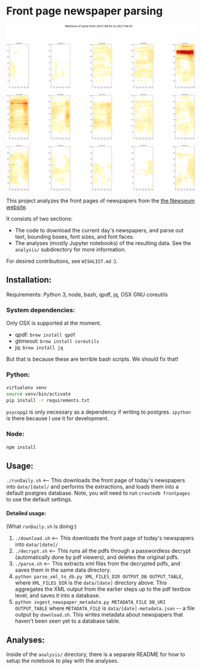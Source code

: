 # Front page newspaper parsing

![Mentions of "Syria" by day](analysis/static/syria_mentions.png)

This project analyzes the front pages of newspapers from the [the Newseum website](newseum.org/todaysfrontpages/).

It consists of two sections:

* The code to download the current day's newspapers, and parse out text, bounding boxes, font sizes, and font faces.
* The analyses (mostly Jupyter notebooks) of the resulting data. See the `analysis/` subdirectory for more information.

For desired contributions, see `WISHLIST.md` :).

## Installation:
Requirements: Python 3, node, bash, qpdf, jq, OSX GNU coreutils

### System dependencies:
Only OSX is supported at the moment.

* qpdf: `brew install qpdf`
* gtimeout: `brew install coreutils`
* jq: `brew install jq`

But that is because these are terrible bash scripts. We should fix that!

### Python:
```bash
virtualenv venv
source venv/bin/activate
pip install -r requirements.txt
```

`psycopg2` is only necessary as a dependency if writing to postgres.
`ipython` is there because I use it for development.

### Node:
`npm install`

## Usage:
`./runDaily.sh` <-- This downloads the front page of today's newspapers into `date/[date]/` and performs the extractions, and loads them into a default postgres database. Note, you will need to run `createdb frontpages` to use the default settings.

#### Detailed usage:
(What `runDaily.sh` is doing:)
1. `./download.sh` <-- This downloads the front page of today's newspapers into `data/[date]/`
2. `./decrypt.sh` <-- This runs all the pdfs through a passwordless decrypt (automatically done by pdf viewers), and deletes the original pdfs.
3. `./parse.sh` <-- This extracts xml files from the decrypted pdfs, and saves them in the same data directory.
4. `python parse_xml_to_db.py XML_FILES_DIR OUTPUT_DB OUTPUT_TABLE`, where `XML_FILES_DIR` is the `data/[date]` directory above. This aggregates the XML output from the earlier steps up to the pdf textbox level, and saves it into a database. 
5. `python ingest_newspaper_metadata.py METADATA_FILE DB_URI OUTPUT_TABLE` where `METADATA_FILE` is `data/[date]-metadata.json` -- a file output by `download.sh`. This writes metadata about newspapers that haven't been seen yet to a database table.

## Analyses:
Inside of the `analysis/` directory, there is a separate README for how to setup the notebook to play with the analyses.
